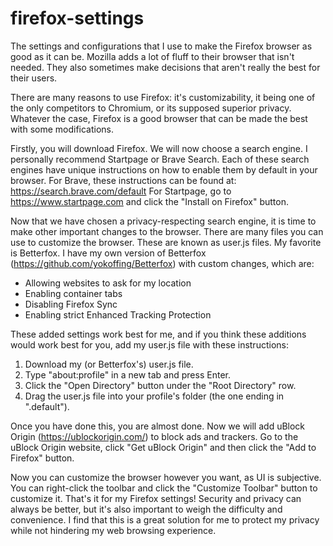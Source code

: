 # firefox-settings
The settings and configurations that I use to make the Firefox browser as good as it can be.
Mozilla adds a lot of fluff to their browser that isn't needed.
They also sometimes make decisions that aren't really the best for their users.

There are many reasons to use Firefox: it's customizability, it being one of the only competitors to Chromium, or its supposed superior privacy.
Whatever the case, Firefox is a good browser that can be made the best with some modifications.

Firstly, you will download Firefox. We will now choose a search engine. I personally recommend Startpage or Brave Search. 
Each of these search engines have unique instructions on how to enable them by default in your browser.
For Brave, these instructions can be found at: https://search.brave.com/default
For Startpage, go to https://www.startpage.com and click the "Install on Firefox" button.

Now that we have chosen a privacy-respecting search engine, it is time to make other important changes to the browser.
There are many files you can use to customize the browser. These are known as user.js files. My favorite is Betterfox.
I have my own version of Betterfox (https://github.com/yokoffing/Betterfox) with custom changes, which are:

- Allowing websites to ask for my location
- Enabling container tabs
- Disabling Firefox Sync
- Enabling strict Enhanced Tracking Protection

These added settings work best for me, and if you think these additions would work best for you, add my user.js file with 
these instructions:

1. Download my (or Betterfox's) user.js file.
2. Type "about:profile" in a new tab and press Enter.
3. Click the "Open Directory" button under the "Root Directory" row.
4. Drag the user.js file into your profile's folder (the one ending in ".default").

Once you have done this, you are almost done. Now we will add uBlock Origin (https://ublockorigin.com/) to block ads and trackers.
Go to the uBlock Origin website, click "Get uBlock Origin" and then click the "Add to Firefox" button.

Now you can customize the browser however you want, as UI is subjective. You can right-click the toolbar and click the "Customize Toolbar" button to customize it.
That's it for my Firefox settings! Security and privacy can always be better, but it's also important to weigh the difficulty and convenience.
I find that this is a great solution for me to protect my privacy while not hindering my web browsing experience.
